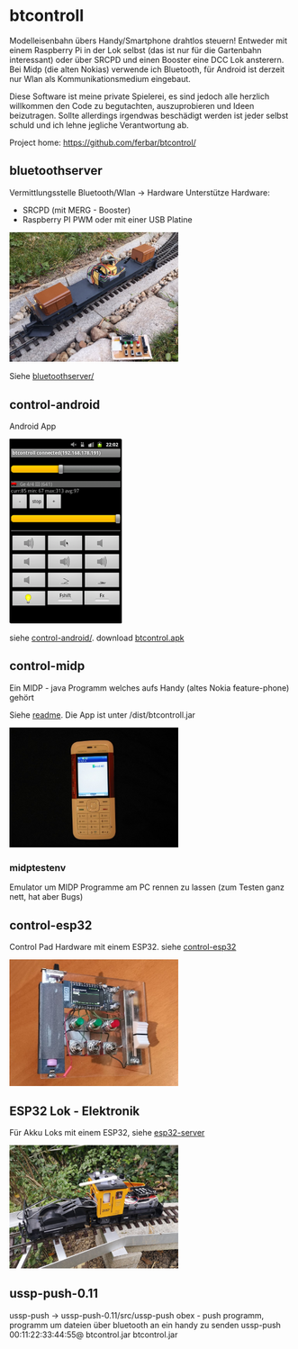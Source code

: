 # btcontroll 

Modelleisenbahn übers Handy/Smartphone drahtlos steuern!
Entweder mit einem Raspberry Pi in der Lok selbst (das ist nur für die Gartenbahn interessant) oder über SRCPD und einen Booster eine DCC Lok ansterern. Bei Midp (die alten Nokias) verwende ich Bluetooth, für Android ist derzeit nur Wlan als Kommunikationsmedium eingebaut.

Diese Software ist meine private Spielerei, es sind jedoch alle herzlich willkommen den Code zu begutachten, auszuprobieren und Ideen beizutragen. Sollte allerdings irgendwas beschädigt werden ist jeder selbst schuld und ich lehne jegliche Verantwortung ab.

Project home: https://github.com/ferbar/btcontrol/

## bluetoothserver
Vermittlungsstelle Bluetooth/Wlan -> Hardware
Unterstütze Hardware:
* SRCPD (mit MERG - Booster)
* Raspberry PI PWM oder mit einer USB Platine

<img src="bluetoothserver/img_akku_lok.jpg" alt="Akkulok" width="300"/>

Siehe [bluetoothserver/](bluetoothserver/)

## control-android

Android App

<img src="control-android/img_android_steuerung.png" alt="Android Steuerung" width="200"/>

siehe [control-android/](control-android/).
download [btcontrol.apk](../../raw/master/control-android/bin/btcontrol.apk)

## control-midp
Ein MIDP - java Programm welches aufs Handy (altes Nokia feature-phone) gehört

Siehe [readme](control-midp/README.md).
Die App ist unter /dist/btcontroll.jar

<img src="control-midp/img_control_midp.jpg" alt="Putzlok" width="300"/>

### midptestenv
Emulator um MIDP Programme am PC rennen zu lassen (zum Testen ganz nett, hat aber Bugs)

## control-esp32
Control Pad Hardware mit einem ESP32. siehe [control-esp32](control-esp32)

<img src="control-esp32/img_control_pad.jpg" alt="Control Pad" width="300"/>

## ESP32 Lok - Elektronik
Für Akku Loks mit einem ESP32, siehe [esp32-server](esp32-server)

<img src="esp32-server/img_putz_done.jpg" alt="Putzlok" width="300"/>

## ussp-push-0.11
ussp-push -> ussp-push-0.11/src/ussp-push
obex - push programm, programm um dateien über bluetooth an ein handy zu senden
ussp-push 00:11:22:33:44:55@ btcontrol.jar btcontrol.jar


